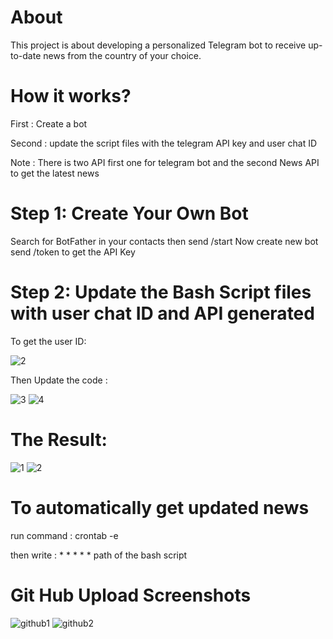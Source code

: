 # About
This project is about developing a personalized Telegram bot to receive up-to-date news from the country of your choice.
# How it works?
First : Create a bot

Second : update the script files with the telegram API key and user chat ID

Note : There is two API first one for telegram bot and the second News API to get the latest news
# Step 1: Create Your Own Bot 
Search for BotFather in your contacts then send /start
Now create new bot
send /token to get the API Key

# Step 2: Update the Bash Script files with user chat ID and API generated

To get the user ID:

![2](https://github.com/MariamAlHalabi/TelegramBot_LatestNews/assets/146833815/34d298a6-90e8-4303-9d8a-c9225990fb0a)

Then Update the code :

![3](https://github.com/MariamAlHalabi/TelegramBot_LatestNews/assets/146833815/ecb1a391-1f4f-4607-b2e6-a669096fec7b)
![4](https://github.com/MariamAlHalabi/TelegramBot_LatestNews/assets/146833815/2829bfc7-4668-4e3a-abcc-10f40c69409f)


# The Result:

![1](https://github.com/MariamAlHalabi/TelegramBot_LatestNews/assets/146833815/33e29e21-b08e-4230-97be-3c4bdb1373bc)
![2](https://github.com/MariamAlHalabi/TelegramBot_LatestNews/assets/146833815/a7d94909-7091-4cd3-b35d-458953834130)

# To automatically get updated news 

run command : crontab -e

then write : * * * * * path of the bash script 

# Git Hub Upload Screenshots

![github1](https://github.com/MariamAlHalabi/TelegramBot_LatestNews/assets/146833815/74ddf865-7b94-47cb-8c4c-87266dd3ff7d)
![github2](https://github.com/MariamAlHalabi/TelegramBot_LatestNews/assets/146833815/9858462b-8984-4d79-8cd9-e9e9db40c2a5)


